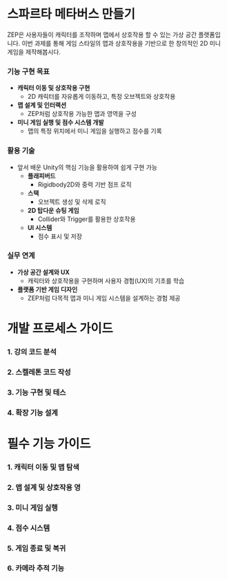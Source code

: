 # **스파르타 메타버스 만들기**
ZEP은 사용자들이 캐릭터를 조작하며 맵에서 상호작용 할 수 있는 가상 공간 플랫폼입니다.
이번 과제를 통해 게임 스타일의 맵과 상호작용을 기반으로 한 창의적인 2D 미니 게임을 제작해봅시다.

### 기능 구현 목표

- **캐릭터 이동 및 상호작용 구현**
    - 2D 캐릭터를 자유롭게 이동하고, 특정 오브젝트와 상호작용
- **맵 설계 및 인터랙션**
    - ZEP처럼 상호작용 가능한 맵과 영역을 구성
- **미니 게임 실행 및 점수 시스템 개발**
    - 맵의 특정 위치에서 미니 게임을 실행하고 점수를 기록
 
### 활용 기술

- 앞서 배운 Unity의 핵심 기능을 활용하여 쉽게 구현 가능
    - **플래피버드**
        - Rigidbody2D와 중력 기반 점프 로직
    - **스택**
        - 오브젝트 생성 및 삭제 로직
    - **2D 탑다운 슈팅 게임**
        - Collider와 Trigger를 활용한 상호작용
    - **UI 시스템**
        - 점수 표시 및 저장


### 실무 연계

- **가상 공간 설계와 UX**
    - 캐릭터와 상호작용을 구현하며 사용자 경험(UX)의 기초를 학습
- **플랫폼 기반 게임 디자인**
    - ZEP처럼 다목적 맵과 미니 게임 시스템을 설계하는 경험 제공


# 개발 프로세스 가이드

### 1. 강의 코드 분석
### 2. 스켈레톤 코드 작성
### 3. 기능 구현 및 테스
### 4. 확장 기능 설계


# 필수 기능 가이드

### 1. 캐릭터 이동 및 맵 탐색
### 2. 맵 설계 및 상호작용 영
### 3. 미니 게임 실행
### 4. 점수 시스템
### 5. 게임 종료 및 복귀
### 6. 카메라 추적 기능
